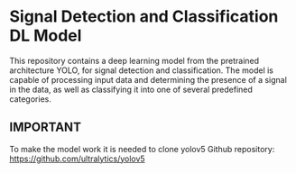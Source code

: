 # Signal Detection and Classification DL Model
 This repository contains a deep learning model from the pretrained architecture YOLO, for signal detection and classification. The model is capable of processing input data and determining the presence of a signal in the data, as well as classifying it into one of several predefined categories.

## IMPORTANT
 To make the model work it is needed to clone yolov5 Github repository: https://github.com/ultralytics/yolov5
